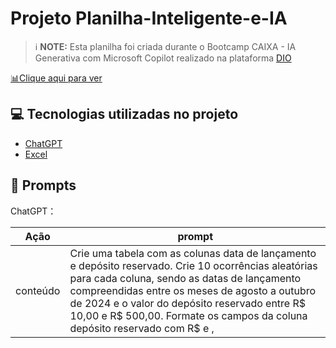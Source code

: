 # Projeto Planilha-Inteligente-e-IA

 > ℹ️ **NOTE:** Esta planilha foi criada durante o Bootcamp CAIXA - IA Generativa com Microsoft Copilot realizado na plataforma [DIO](https://dio.me)

<a href="https://github.com/lcarol19/Planilha-Inteligente-e-IA/blob/main/planilha_dio.xlsx"> 📊Clique aqui para ver</a>


## 💻 Tecnologias utilizadas no projeto

- [ChatGPT](https://chat.openai.com/) 
- [Excel](https://www.microsoft.com/en/microsoft-365/excel)

## 🧠 Prompts


ChatGPT：

|  Ação    |prompt                                                                                 
| :------: | -------------------------------------------------------------------------------------------------------------------------------------------------------------------------------------------------------------------------------------------------------------------------------------------------------------------------------------|
| conteúdo | Crie uma tabela com as colunas data de lançamento e depósito reservado. Crie 10 ocorrências aleatórias para cada coluna, sendo as datas de lançamento compreendidas entre os meses de agosto a outubro de 2024 e o valor do depósito reservado entre R$ 10,00 e R$ 500,00. Formate os campos da coluna depósito reservado com R$ e ,|











